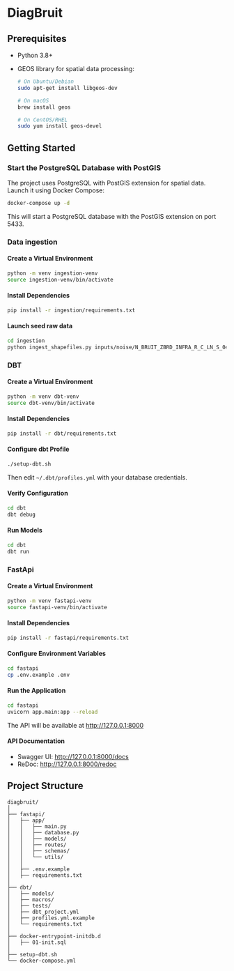 # DiagBruit

## Prerequisites

- Python 3.8+
- GEOS library for spatial data processing:

  ```bash
  # On Ubuntu/Debian
  sudo apt-get install libgeos-dev

  # On macOS
  brew install geos

  # On CentOS/RHEL
  sudo yum install geos-devel
  ```

## Getting Started

### Start the PostgreSQL Database with PostGIS

The project uses PostgreSQL with PostGIS extension for spatial data. Launch it using Docker Compose:

```bash
docker-compose up -d
```

This will start a PostgreSQL database with the PostGIS extension on port 5433.

### Data ingestion

#### Create a Virtual Environment

```bash
python -m venv ingestion-venv
source ingestion-venv/bin/activate
```

#### Install Dependencies

```bash
pip install -r ingestion/requirements.txt
```

#### Launch seed raw data

```bash
cd ingestion
python ingest_shapefiles.py inputs/noise/N_BRUIT_ZBRD_INFRA_R_C_LN_S_044/N_BRUIT_ZBRD_INFRA_R_C_LN_S_044.shp raw_noisemap
```

### DBT

#### Create a Virtual Environment

```bash
python -m venv dbt-venv
source dbt-venv/bin/activate
```

#### Install Dependencies

```bash
pip install -r dbt/requirements.txt
```

#### Configure dbt Profile

```bash
./setup-dbt.sh
```

Then edit `~/.dbt/profiles.yml` with your database credentials.

#### Verify Configuration

```bash
cd dbt
dbt debug
```

#### Run Models

```bash
cd dbt
dbt run
```

### FastApi

#### Create a Virtual Environment

```bash
python -m venv fastapi-venv
source fastapi-venv/bin/activate
```

#### Install Dependencies

```bash
pip install -r fastapi/requirements.txt
```

#### Configure Environment Variables

```bash
cd fastapi
cp .env.example .env
```

#### Run the Application

```bash
cd fastapi
uvicorn app.main:app --reload
```

The API will be available at http://127.0.0.1:8000

#### API Documentation

- Swagger UI: http://127.0.0.1:8000/docs
- ReDoc: http://127.0.0.1:8000/redoc

## Project Structure

```
diagbruit/
│
├── fastapi/
│   ├── app/
│   │   ├── main.py
│   │   ├── database.py
│   │   ├── models/
│   │   ├── routes/
│   │   ├── schemas/
│   │   └── utils/
│   │
│   ├── .env.example
│   ├── requirements.txt
│
├── dbt/
│   ├── models/
│   ├── macros/
│   ├── tests/
│   ├── dbt_project.yml
│   ├── profiles.yml.example
│   └── requirements.txt
│
├── docker-entrypoint-initdb.d
│   ├── 01-init.sql
│
├── setup-dbt.sh
└── docker-compose.yml
```
